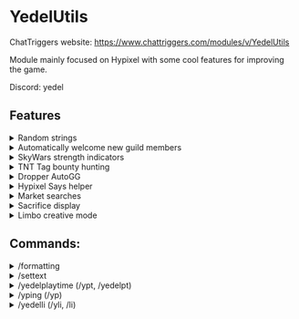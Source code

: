 # YedelUtils

ChatTriggers website: https://www.chattriggers.com/modules/v/YedelUtils

Module mainly focused on Hypixel with some cool features for improving the game. 

Discord: yedel



## Features

<details><summary>Random strings</summary>

When using a random string placeholder in chat, replaces it with a random string. Edit this placeholder in the config

![random image](https://cdn.discordapp.com/attachments/975036352062173275/1191185758330048624/image.png?ex=65a4852f&is=6592102f&hm=fa3139a88463c4a0f28bf63b6b6d641c1c4671e23339b743d6d60454b67d0f47&)

</details>

<details><summary>Automatically welcome new guild members</summary>

![auto welcome guild members image](https://cdn.discordapp.com/attachments/975036352062173275/1200533024262074439/image.png?ex=65c68681&is=65b41181&hm=6c722f9519bcb4e5b22be58c7ce1ac3464bb989bc0ea6d68ce5b96b856ef2185&)

</details>

<details><summary>SkyWars strength indicators</summary>

Shows if a player has strength on their nametag.

![do people even read these](https://cdn.discordapp.com/attachments/975036352062173275/1191188246806413393/image.png?ex=65a48781&is=65921281&hm=32652b47268b20d1b67e590e251069ed89d50eda7f851cfe4fbdf6510954db84&)

![](https://cdn.discordapp.com/attachments/975036352062173275/1191188380831191140/image.png?ex=65a487a1&is=659212a1&hm=f9735f44904a04a56ad5f7981a4e2d490600c564422b7a9d07f9e1bdad8a46de&)

</details>

<details><summary>TNT Tag bounty hunting</summary>

This feature is complicated, if you're interested in it check out [my video.](https://www.youtube.com/watch?v=-z_AZR35ozI)

![bounty hunting image](https://cdn.discordapp.com/attachments/975036352062173275/1198458651384496128/image.png?ex=65befa98&is=65ac8598&hm=a9bbd8dfc32f9b639a6ebe6b8759089223245e04649d92b5feca92dea04d42ed&)

</details>

<details><summary>Dropper AutoGG</summary>

AutoGG for dropper with customizable delay, will be removed when a trigger for Dropper is added to AutoGG

![dropper autogg image](https://cdn.discordapp.com/attachments/975036352062173275/1210409832826540113/image.png?ex=65ea7500&is=65d80000&hm=2fb2e950c918b2ce1b2971b95817973d614ea6fbc29445893c7054a5dfcc07ef&)

</details>

<details><summary>Hypixel Says helper</summary>

Highlights correct items for many tasks as well as other helpful things like blocking wrong clicks (use at your own risk). 

![hypixel says helper](https://cdn.discordapp.com/attachments/975036352062173275/1191189793376313386/image.png?ex=65a488f1&is=659213f1&hm=ddea84161aa51a9a2b6551a78f99b6680fd51b4d296efbfdb581ed50a4bd60d6&)

</details>

<details><summary>Market searches</summary>

AH/BZ search your currently held item with keybinds, bound to K and L by default. You might have to change categories for auction house searching.

![ah search](https://cdn.discordapp.com/attachments/975036352062173275/1191190612486139924/image.png?ex=65a489b5&is=659214b5&hm=5a3571d3f41015aebcea8e57ea927132b9a5962aeb6c67b5c3639fa3db7986b6&)
![bz search](https://cdn.discordapp.com/attachments/975036352062173275/1191190910403346473/image.png?ex=65a489fc&is=659214fc&hm=b1e41a799303204d8aefde58ec398603c9f12b0774bac934dcdff15ef95148d2&)
![bz search failed](https://cdn.discordapp.com/attachments/975036352062173275/1191191161436635196/image.png?ex=65a48a38&is=65921538&hm=60cd133b0563be8baa3c9117cd3a50bc747cb005d937de83c7034012c57234c1&)
![no cookie search](https://cdn.discordapp.com/attachments/975036352062173275/1191191831132778496/image.png?ex=65a48ad7&is=659215d7&hm=1c633765b1d1be0a89d8ed94d82f0814694ea5564243fce1725d811696cfbdf6&)

</details>

<details><summary>Sacrifice display</summary>

Shows how many coins you need to donate to the Kuudra Believer for the Kuudra Follower Helmet.

![sacrifice display image](https://cdn.discordapp.com/attachments/975036352062173275/1210412473296097280/image.png?ex=65ea7776&is=65d80276&hm=2606b9a754022cd893ad6cfc1341b0befa0bfdf9135eebe97832c32a9e285256&)

</details>

<details><summary>Limbo creative mode</summary>

Sets your gamemode to creative in limbo. Use /lgmc if the check fails

![limbo creative mode](https://cdn.discordapp.com/attachments/975036352062173275/1202410492618874900/image.png?ex=65dfd009&is=65cd5b09&hm=27b330c4f2d6186f19fbfe1340e846f0b838fe12de9054685ecd4c7c627e1a55&)

</details>

## **Commands:**


<details><summary>/formatting</summary>

Simple command that shows all formatting codes

![formatting image](https://cdn.discordapp.com/attachments/975036352062173275/1198469886293323797/image.png?ex=65bf050f&is=65ac900f&hm=bea644d8ff5b90ce645c30271bc9e5f6304cdad099b6243606f2f211cfecdac0&)

</details>

<details><summary>/settext</summary>

Adds custom text to the screen, position customizable with /movetext. Use /cleartext to remove.

![settext image](https://cdn.discordapp.com/attachments/975036352062173275/1191182117737082880/image.png?ex=65a481cb&is=65920ccb&hm=0672ff165e84a2563b498cb3cd1ecdef7058570fdea09730e9b30ac4151c8a9b&)

</details>

<details><summary>/yedelplaytime (/ypt, /yedelpt)</summary>

Shows your playtime (hh:mm)

![playtime image](https://cdn.discordapp.com/attachments/975036352062173275/1191184267871539280/image.png?ex=65a483cc&is=65920ecc&hm=ffef651b0672c045ba569dbbafc495ce9e24a6ba98a163bfe69b196c4a527cc9&)

</details>

<details><summary>/yping (/yp)</summary>

Estimates your ping with several possible methods. Edit the method used in the config

![yedelping image](https://cdn.discordapp.com/attachments/975036352062173275/1196600290787479552/image.png?ex=65b837dd&is=65a5c2dd&hm=92b42686f5a7f7908bafb46a239fec2c87999f3f1fd7c7c1a8a51d3c6699ec27&)

</details>

<details><summary>/yedelli (/yli, /li)</summary>

Sends you to limbo on hypixel, disconnects on most other servers (says §)

![limbo image](https://cdn.discordapp.com/attachments/975036352062173275/1191184633342201887/image.png?ex=65a48423&is=65920f23&hm=5f68f1626bd65e1e755683ca0941788c5d103b97aff5bafedf423c36d6a5771c&)

</details>
